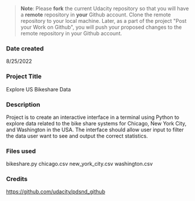 >**Note**: Please **fork** the current Udacity repository so that you will have a **remote** repository in **your** Github account. Clone the remote repository to your local machine. Later, as a part of the project "Post your Work on Github", you will push your proposed changes to the remote repository in your Github account.

### Date created
8/25/2022

### Project Title
Explore US Bikeshare Data

### Description
Project is to create an interactive interface in a terminal using Python to explore data related to the bike share systems for Chicago, New York City, and Washington in the USA. The interface should allow user input to filter the data user want to see and output the correct statistics.


### Files used
bikeshare.py
chicago.csv
new_york_city.csv
washington.csv

### Credits
https://github.com/udacity/pdsnd_github
